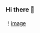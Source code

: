 ### Hi there 👋

<!--
**SFO-L/SFO-L** is a ✨ _special_ ✨ repository because its `README.md` (this file) appears on your GitHub profile.

Here are some ideas to get you started:

- 🔭 I’m currently working on ...
- 🌱 I’m currently learning ...
- 👯 I’m looking to collaborate on ...
- 🤔 I’m looking for help with ...
- 💬 Ask me about ...
- 📫 How to reach me: ...
- 😄 Pronouns: ...
- ⚡ Fun fact: ...
-->
！[image](https://github.com/SFO-L/SFO-L/blob/main/%E5%B1%8F%E5%B9%95%E6%88%AA%E5%9B%BE%202023-09-19%20162003.png)

